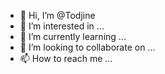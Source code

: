 - 👋 Hi, I’m @Todjine
- 👀 I’m interested in ...
- 🌱 I’m currently learning ...
- 💞️ I’m looking to collaborate on ...
- 📫 How to reach me ...

<!---
Todjine/Todjine is a ✨ special ✨ repository because its `README.md` (this file) appears on your GitHub profile.
You can click the Preview link to take a look at your changes.
--->
